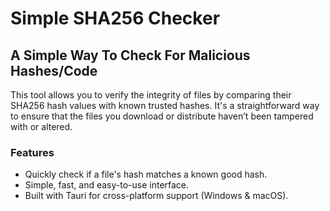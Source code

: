 # Simple SHA256 Checker

## A Simple Way To Check For Malicious Hashes/Code

This tool allows you to verify the integrity of files by comparing their SHA256 hash values with known trusted hashes. It's a straightforward way to ensure that the files you download or distribute haven’t been tampered with or altered.

### Features
- Quickly check if a file's hash matches a known good hash.
- Simple, fast, and easy-to-use interface.
- Built with Tauri for cross-platform support (Windows & macOS).